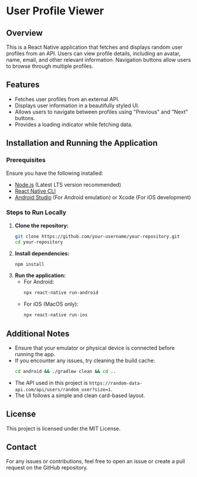 # User Profile Viewer

## Overview
This is a React Native application that fetches and displays random user profiles from an API. Users can view profile details, including an avatar, name, email, and other relevant information. Navigation buttons allow users to browse through multiple profiles.

## Features
- Fetches user profiles from an external API.
- Displays user information in a beautifully styled UI.
- Allows users to navigate between profiles using "Previous" and "Next" buttons.
- Provides a loading indicator while fetching data.

## Installation and Running the Application
### Prerequisites
Ensure you have the following installed:
- [Node.js](https://nodejs.org/) (Latest LTS version recommended)
- [React Native CLI](https://reactnative.dev/docs/environment-setup)
- [Android Studio](https://developer.android.com/studio) (For Android emulation) or Xcode (For iOS development)

### Steps to Run Locally
1. **Clone the repository:**
   ```sh
   git clone https://github.com/your-username/your-repository.git
   cd your-repository
   ```
2. **Install dependencies:**
   ```sh
   npm install
   ```
3. **Run the application:**
   - For Android:
     ```sh
     npx react-native run-android
     ```
   - For iOS (MacOS only):
     ```sh
     npx react-native run-ios
     ```

## Additional Notes
- Ensure that your emulator or physical device is connected before running the app.
- If you encounter any issues, try cleaning the build cache:
  ```sh
  cd android && ./gradlew clean && cd ..
  ```
- The API used in this project is `https://random-data-api.com/api/users/random_user?size=1`.
- The UI follows a simple and clean card-based layout.

## License
This project is licensed under the MIT License.

## Contact
For any issues or contributions, feel free to open an issue or create a pull request on the GitHub repository.

